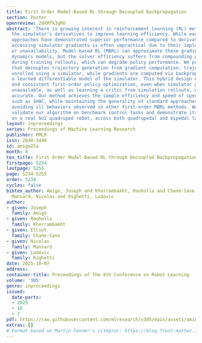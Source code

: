 ```yaml
---
title: First Order Model-Based RL through Decoupled Backpropagation
section: Poster
openreview: 2dXMfk3qRU
abstract: 'There is growing interest in reinforcement learning (RL) methods that leverage
  the simulator’s derivatives to improve learning efficiency. While early gradient-based
  approaches have demonstrated superior performance compared to derivative-free methods,
  accessing simulator gradients is often impractical due to their implementation cost
  or unavailability. Model-based RL (MBRL) can approximate these gradients via learned
  dynamics models, but the solver efficiency suffers from compounding prediction errors
  during training rollouts, which can degrade policy performance. We propose an approach
  that decouples trajectory generation from gradient computation: trajectories are
  unrolled using a simulator, while gradients are computed via backpropagation through
  a learned differentiable model of the simulator. This hybrid design enables efficient
  and consistent first-order policy optimization, even when simulator gradients are
  unavailable, as well as learning a critic from simulation rollouts, which is more
  accurate. Our method achieves the sample efficiency and speed of specialized optimizers
  such as SHAC, while maintaining the generality of standard approaches like PPO and
  avoiding ill behaviors observed in other first-order MBRL methods. We empirically
  validate our algorithm on benchmark control tasks and demonstrate its effectiveness
  on a real Go2 quadruped robot, across both quadrupedal and bipedal locomotion tasks.'
layout: inproceedings
series: Proceedings of Machine Learning Research
publisher: PMLR
issn: 2640-3498
id: amigo25a
month: 0
tex_title: First Order Model-Based RL through Decoupled Backpropagation
firstpage: 5234
lastpage: 5255
page: 5234-5255
order: 5234
cycles: false
bibtex_author: Amigo, Joseph and Khorrambakht, Rooholla and Chane-Sane, Elliot and
  Mansard, Nicolas and Righetti, Ludovic
author:
- given: Joseph
  family: Amigo
- given: Rooholla
  family: Khorrambakht
- given: Elliot
  family: Chane-Sane
- given: Nicolas
  family: Mansard
- given: Ludovic
  family: Righetti
date: 2025-10-07
address:
container-title: Proceedings of The 8th Conference on Robot Learning
volume: '305'
genre: inproceedings
issued:
  date-parts:
  - 2025
  - 10
  - 7
pdf: https://raw.githubusercontent.com/mlresearch/v305/main/assets/amigo25a/amigo25a.pdf
extras: []
# Format based on Martin Fenner's citeproc: https://blog.front-matter.io/posts/citeproc-yaml-for-bibliographies/
---
```

